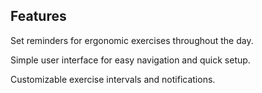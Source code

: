 ## Features 

Set reminders for ergonomic exercises throughout the day.

Simple user interface for easy navigation and quick setup.

Customizable exercise intervals and notifications.
